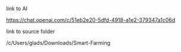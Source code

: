 link to AI

https://chat.openai.com/c/51eb2e20-5dfd-4918-a1e2-379347a1c06d

link to source folder

/c/Users/glads/Downloads/Smart-Farming
